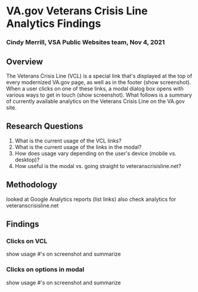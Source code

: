 # VA.gov Veterans Crisis Line Analytics Findings

### Cindy Merrill, VSA Public Websites team, Nov 4, 2021


## Overview
The Veterans Crisis Line (VCL) is a special link that's displayed at the top of every modernized VA.gov page, as well as in the footer (show screenshot). When a user clicks on one of these links, a modal dialog box opens with various ways to get in touch (show screenshot). What follows is a summary of currently available analytics on the Veterans Crisis Line on the VA.gov site.

## Research Questions
1. What is the current usage of the VCL links?
2. What is the current usage of the links in the modal?
3. How does usage vary depending on the user's device (mobile vs. desktop)?
4. How useful is the modal vs. going straight to veteranscrisisline.net?

## Methodology
looked at Google Analytics reports (list links)
also check analytics for veteranscrisisline.net

## Findings
### Clicks on VCL
show usage #'s on screenshot and summarize

### Clicks on options in modal 
show usage #'s on screenshot and summarize

